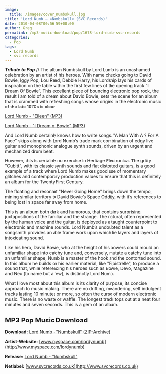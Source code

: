 ```yaml
---
image:
  title: /images/cover_numbskull.jpg
title: 'Lord Numb – »Numbskull« (SVC Records)'
date: 2010-04-08T00:56:59+00:00
author: Greg
permalink: /mp3-music-download/pop/1678-lord-numb-svc-records
categories:
  - Pop
tags:
  - Lord Numb
  - svc records
---
```

***Tribute to Pop*** // The album Numbskull by Lord Lumb is an unashamed celebration by an artist of his heroes. With name checks going to David Bowie, Iggy Pop, Lou Reed, Debbie Harry, his Lordship lays his cards of inspiration on the table within the first few lines of the opening track “I Dream Of Bowie”. This excellent piece of bouncing electronic pop rock, the result I am told of a dream about David Bowie, sets the scene for an album that is crammed with refreshing songs whose origins in the electronic music of the late 1970s is clear. 

<!--mp3links-->


  
[Lord Numb - "Eileen" (MP3)](http://www.svcrecords.co.uk/promo/lord_numb__eileen.mp3)
  
[Lord Numb - "I Dream of Bowie" (MP3)](http://www.svcrecords.co.uk/promo/lord_numb__bowie.mp3)
  
<!--mp3linksend-->

<!--more-->

<!--adsense-->

And Lord Numb certainly knows how to write songs. "A Man With A ? For A Face" skips along with Lord Numb’s trade mark combination of edgy live guitar and monophonic analogue synth sounds, driven by an urgent and mechanized drum beat.

However, this is certainly no exercise in Heritage Electronica. The gritty "Cubitt", with its classic synth sounds and flat distorted guitars, is a good example of a track where Lord Numb makes good use of momentary glitches and contemporary production values to ensure that this is definitely an album for the Twenty First Century.

The floating and resonant "Never Going Home" brings down the tempo, mining similar territory to David Bowie’s Space Oddity, with it’s references to being lost in space far away from home.

This is an album both dark and humorous, that contains surprising juxtapositions of the familiar and the strange. The natural, often represented by the human voice and the guitar, is deployed as a taught counterpoint to electronic and machine sounds. Lord Numb’s undoubted talent as a songsmith provides an able frame work upon which lie layers and layers of intoxicating sound.

Like his hero, David Bowie, who at the height of his powers could mould an unfamiliar shape into catchy tune and, conversely, mutate a catchy tune into an unfamiliar shape, Numb is a master of the hook and the contorted sound. In this album he builds on his earlier material, like "Pipistrelle", to produce a sound that, while referencing his heroes such as Bowie, Devo, Magazine and Neu (to name but a few), is distinctly Lord Numb.

What I love most about this album is its clarity of purpose, its concise approach to music making. There are no drifting, meandering, self indulgent tracks lasting 10 minutes or more, so often the curse of modern electronic music. There is no waste or waffle. The longest track tops out at a neat four minutes and seven seconds. This is a gem of an album.

## MP3 Pop Music Download

**Download:** [Lord Numb - "Numbskull" (ZIP-Archive)](http://www.svcrecords.co.uk/releases/lord_numb__numbskull.zip)
  
**Artist-Website:** [www.myspace.com/lordynumb](http://www.myspace.com/lordynumb)
  
**Release:** [Lord Numb - "Numbskull"](http://www.svcrecords.co.uk/artist_lord_numb.html)
  
**Netlabel:** [www.svcrecords.co.uk](http://www.svcrecords.co.uk)
